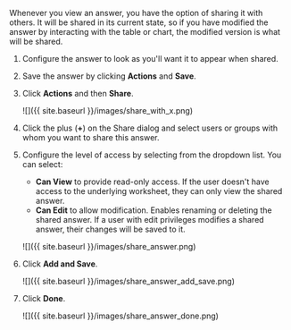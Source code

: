 Whenever you view an answer, you have the option of sharing it with others. It will be shared in its current state, so if you have modified the answer by interacting with the table or chart, the modified version is what will be shared.

1. Configure the answer to look as you'll want it to appear when shared.
2. Save the answer by clicking **Actions** and **Save**.
3. Click **Actions** and then **Share**.

     ![]({{ site.baseurl }}/images/share_with_x.png)

4.  Click the plus (**+**) on the Share dialog and select users or groups with whom you want to share this answer.
5. Configure the level of access by selecting from the dropdown list. You can select:
    -   **Can View** to provide read-only access. If the user doesn't have access to the underlying worksheet, they can only view the shared answer.
    -   **Can Edit** to allow modification. Enables renaming or deleting the shared answer. If a user with edit privileges modifies a shared answer, their changes will be saved to it.

    ![]({{ site.baseurl }}/images/share_answer.png)

6. Click **Add and Save**.

    ![]({{ site.baseurl }}/images/share_answer_add_save.png)

7. Click **Done**.

    ![]({{ site.baseurl }}/images/share_answer_done.png)

